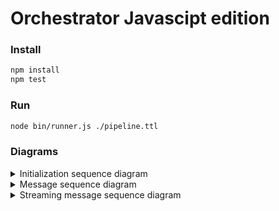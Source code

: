 # Orchestrator Javascipt edition

### Install

```bash
npm install
npm test
```

### Run

```bash
node bin/runner.js ./pipeline.ttl
```

### Diagrams

<details>
  <summary>Initialization sequence diagram</summary>

```mermaid
sequenceDiagram
    autonumber
    participant O as Orchestrator
    participant R as Runner
    participant P as Processor
    Note over O: Discovered Runners<br>and processors
    loop For every runner
        Note over R: Runner is started with cli
        O-->>R: Startup with address and uri
        R-->>O: RPC.Identify: with uri
    end
    loop For every processor
        O-->>R: RPC.Processor: Start processor
        Note over P: Load module and class
        R-->>P: Load processor
        R-->>P: Start processor with args
        R-->>O: RPC.ProcessorInit: processor started
    end
    loop For every runner
        O-->>R: RPC.Start: Start
        loop For every Processor
            R-->>P: Start
        end
    end
```

</details>

<details>
    <summary>Message sequence diagram</summary>

```mermaid
sequenceDiagram
    participant P1 as Processor 1
    participant R1 as Runner 1
    participant O as Orchestrator
    participant R2 as Runner 2
    participant P2 as Processor 2
    P1-->>R1: Msg to Channel A
    R1-->>O: Msg to Channel A
    Note over O: Channel A is connected<br>to processor of Runner 2
    O -->> R2: Msg to Channel A
    R2-->>P2: Msg to Channel A
```

</details>

<details>
    <summary>Streaming message sequence diagram</summary>

```mermaid
sequenceDiagram
    autonumber
    participant P1 as Processor 1
    participant R1 as Runner 1
    participant O as Orchestrator
    participant R2 as Runner 2
    participant P2 as Processor 2
    P1 -->> R1: Send streaming<br>message
    critical Start stream message
        R1 ->> O: rpc.sendStreamMessage<br>(bidirectional stream)
        O -->> R1: sends generated ID<br>of stream message
        R1 -->> O: announce StreamMessage<br>with ID over normal stream

        O -->> R2: announce StreamMessage<br>with ID over normal stream
        R2 ->> O: rpc.receiveMessage with Id<br>starts receiving stream
        R2 -->> P2: incoming stream message
    end

    loop Streams data
        P1 -->> R1: Data chunks
        R1 -->> O: Data chunks over stream
        O -->> R2: Data chunks over stream
        R2 -->>P2: Data chnuks
    end
```

</details>
